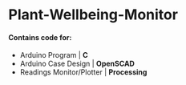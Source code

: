 # Plant-Wellbeing-Monitor

#### Contains code for:

- Arduino Program | **C** 
- Arduino Case Design | **OpenSCAD**
- Readings Monitor/Plotter | **Processing**
